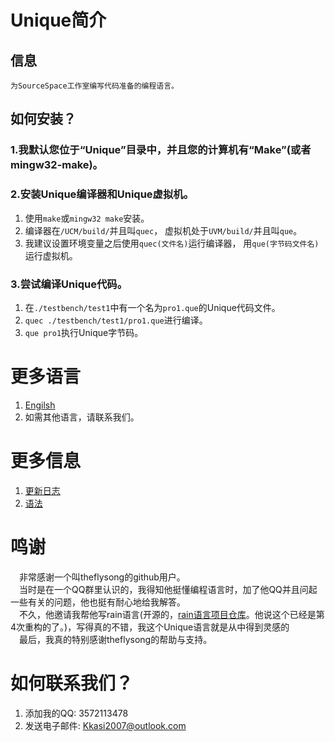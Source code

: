 # Unique简介

## 信息
	为SourceSpace工作室编写代码准备的编程语言。

## 如何安装？

### 1.我默认您位于“Unique”目录中，并且您的计算机有“Make”(或者mingw32-make)。

### 2.安装Unique编译器和Unique虚拟机。
1. 使用`make`或`mingw32 make`安装。
2. 编译器在`/UCM/build/`并且叫`quec`，
   虚拟机处于`UVM/build/`并且叫`que`。
3. 我建议设置环境变量之后使用`quec(文件名)`运行编译器，
   用`que(字节码文件名)`运行虚拟机。

### 3.尝试编译Unique代码。
1. 在`./testbench/test1`中有一个名为`pro1.que`的Unique代码文件。
2. `quec ./testbench/test1/pro1.que`进行编译。
3. `que pro1`执行Unique字节码。

# 更多语言
1. [Engilsh](../README.md)
2. 如需其他语言，请联系我们。

# 更多信息
1. [更新日志](./updateLog.md)
2. [语法](./garmmar.md)

# 鸣谢
&emsp;非常感谢一个叫theflysong的github用户。<br>
&emsp;当时是在一个QQ群里认识的，我得知他挺懂编程语言时，加了他QQ并且问起一些有关的问题，他也挺有耐心地给我解答。<br>
&emsp;不久，他邀请我帮他写rain语言(开源的，[rain语言项目仓库](https://github.com/theflysong/rain)。他说这个已经是第4次重构的了。)，写得真的不错，我这个Unique语言就是从中得到灵感的<br>
&emsp;最后，我真的特别感谢theflysong的帮助与支持。

# 如何联系我们？
1. 添加我的QQ: 3572113478
2. 发送电子邮件: Kkasi2007@outlook.com